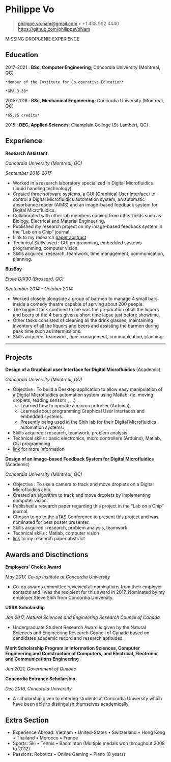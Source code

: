 Philippe Vo
============

> <philippe.vo.nam@gmail.com> • +1 438 992 4440
> <https://github.com/philippeVoNam>

MISSING DROPGENIE EXPERIENCE

Education
---------

2017-2021
:   **BSc, Computer Engineering**; Concordia University (Montreal, QC)

    *Member of the Institute for Co-operative Education*

    *GPA 3.38*

2015-2016
:   **BSc, Mechanical Engineering**; Concordia University (Montreal, QC)

    *65.25 credits*

2015
:   **DEC, Applied Sciences**; Champlain College (St-Lambert, QC)

Experience
----------

**Research Assistant:**

*Concordia University (Montreal, QC)*

*September 2016-2017*

* Worked in a research laboratory specialized in Digital Microfluidics (liquid handling technology).
* Created three software systems, a GUI (Graphical User Interface) to control a Digital Microfluidics automation system, an automatic absorbance reader (AIMS) and an image-based feedback system for Digital Microfluidics.
* Collaborated with other lab members coming from other fields such as Biology, Electrical and Material Engineering.
* Published my research project on my image-based feedback system in the “Lab on a Chip” journal.
* Link to my research [paper abstract](http://pubs.rsc.org/en/content/articlelanding/2017/lc/c7lc00826k#!divAbstract)
* Technical Skills used : GUI programming, embedded systems programming, computer vision.
* Skills acquired: research, teamwork, time management, communication, planning.

**BusBoy**

*Etoile DIX30 (Brossard, QC)*

*September 2014 - October 2014*

* Worked closely alongside a group of barmen to manage 4 small bars inside a comedy theatre capable of serving about 200 people.
* The biggest task confined to me was the preparation of all the liquors and beers of the 4 bars given a short time lapse just before showtime.
* Other tasks consisted of cleaning all the drink glasses, maintaining inventory of all the liquors and beers and assisting the barmen during peak time such as intermissions.
* Skills acquired: teamwork, time management, communication, planning.

---

Projects
--------

**Design of a Graphical user Interface for Digital Microfluidics** (Academic)

*Concordia University (Montreal, QC)*

* Objective : To build a Desktop application to allow easy manipulation of a Digital Microfluidics automation system using Matlab. (ie. moving droplets, reading sensors , …)
    * Learned how to operate a micro controller (Arduino).
    * Learned about programming Graphical User Interfaces and embedded systems.
    * Presently being used in the Shih lab for their Digital Microfluidics automation systems.
* Skills acquired : research, teamwork, problem analysis
* Technical skills : basic electronics, micro controllers (Arduino), Matlab, GUI programming
* [link](https://github.com/shihmicrolab) for more information

**Design of an Image-based Feedback System for Digital Microfluidics** (Academic)

*Concordia University (Montreal, QC)*

* Objective : To use a camera to track and move droplets on a Digital Microfluidics chip.
* Created an algorithm to track and move droplets by implementing computer vision.
* Published a research paper regarding this project in the “Lab on a Chip” journal.
* Chosen to go to the uTAS Conference to present this project and was nominated for best poster presenter.
* Skills acquired : research, problem analysis, teamwork
* Technical skills : Matlab, computer vision
* [link](http://pubs.rsc.org/en/content/articlelanding/2017/lc/c7lc00826k#!divAbstract) to my research paper abstract

Awards and Disctinctions
------------------------
**Employers' Choice Award**

*May 2017, Co-op Institute at Concordia University*

* Co-op awards committee reviewed all nominations from their employer contacts and I was the recipient for this award in 2017. Nominated by my employer Steve Shih from Concordia University.

**USRA Scholarship**

*Jan 2017, Natural Sciences and Engineering Research Council of Canada*

* Undergraduate Student Research Award is given by the Natural Sciences and Engineering Research Council of Canada based on candidates academic record and research aptitudes. 

**Merit Scholarship Program in Information Sciences, Computer Engineering and Construction of Computers, and Electrical, Electronic and Communications Engineering**

*Jun 2021, Government of Quebec*

**Concordia Entrance Scholarship**

*Dec 2016, Concordia University*

* A scholarship given to entering students at Concordia University which have been able to distinguish themselves academically. 

Extra Section
-------------

* Experience Abroad: Vietnam • United-States • Switzerland • Hong Kong • Thailand • Morocco • France
* Sports: Ski • Tennis • Badminton (Multiple medals won throughout 2008 to 2012)
* Passions: Robotics • Online Gaming • Piano (8 years)
